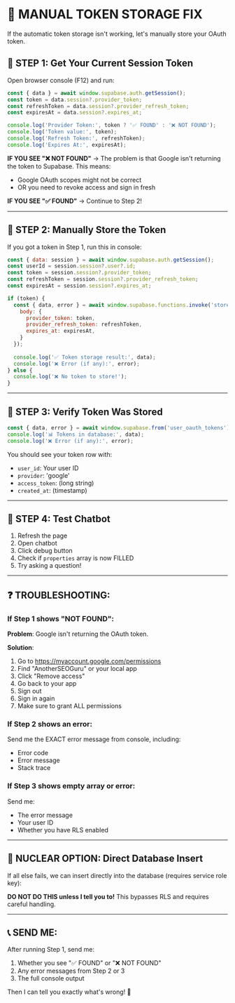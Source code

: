 # 🔧 MANUAL TOKEN STORAGE FIX

If the automatic token storage isn't working, let's manually store your OAuth token.

## 🎯 STEP 1: Get Your Current Session Token

Open browser console (F12) and run:

```javascript
const { data } = await window.supabase.auth.getSession();
const token = data.session?.provider_token;
const refreshToken = data.session?.provider_refresh_token;
const expiresAt = data.session?.expires_at;

console.log('Provider Token:', token ? '✅ FOUND' : '❌ NOT FOUND');
console.log('Token value:', token);
console.log('Refresh Token:', refreshToken);
console.log('Expires At:', expiresAt);
```

**IF YOU SEE "❌ NOT FOUND"** → The problem is that Google isn't returning the token to Supabase. This means:
- Google OAuth scopes might not be correct
- OR you need to revoke access and sign in fresh

**IF YOU SEE "✅ FOUND"** → Continue to Step 2!

---

## 🎯 STEP 2: Manually Store the Token

If you got a token in Step 1, run this in console:

```javascript
const { data: session } = await window.supabase.auth.getSession();
const userId = session.session?.user?.id;
const token = session.session?.provider_token;
const refreshToken = session.session?.provider_refresh_token;
const expiresAt = session.session?.expires_at;

if (token) {
  const { data, error } = await window.supabase.functions.invoke('store-oauth-token', {
    body: {
      provider_token: token,
      provider_refresh_token: refreshToken,
      expires_at: expiresAt,
    }
  });
  
  console.log('✅ Token storage result:', data);
  console.log('❌ Error (if any):', error);
} else {
  console.log('❌ No token to store!');
}
```

---

## 🎯 STEP 3: Verify Token Was Stored

```javascript
const { data, error } = await window.supabase.from('user_oauth_tokens').select('*');
console.log('📊 Tokens in database:', data);
console.log('❌ Error (if any):', error);
```

You should see your token row with:
- `user_id`: Your user ID
- `provider`: 'google'
- `access_token`: (long string)
- `created_at`: (timestamp)

---

## 🎯 STEP 4: Test Chatbot

1. Refresh the page
2. Open chatbot
3. Click debug button
4. Check if `properties` array is now FILLED
5. Try asking a question!

---

## ❓ TROUBLESHOOTING:

### If Step 1 shows "NOT FOUND":

**Problem**: Google isn't returning the OAuth token.

**Solution**:
1. Go to https://myaccount.google.com/permissions
2. Find "AnotherSEOGuru" or your local app
3. Click "Remove access"
4. Go back to your app
5. Sign out
6. Sign in again
7. Make sure to grant ALL permissions

### If Step 2 shows an error:

Send me the EXACT error message from console, including:
- Error code
- Error message
- Stack trace

### If Step 3 shows empty array or error:

Send me:
- The error message
- Your user ID
- Whether you have RLS enabled

---

## 🚨 NUCLEAR OPTION: Direct Database Insert

If all else fails, we can insert directly into the database (requires service role key):

**DO NOT DO THIS unless I tell you to!** This bypasses RLS and requires careful handling.

---

## 📞 SEND ME:

After running Step 1, send me:
1. Whether you see "✅ FOUND" or "❌ NOT FOUND"
2. Any error messages from Step 2 or 3
3. The full console output

Then I can tell you exactly what's wrong! 🎯

